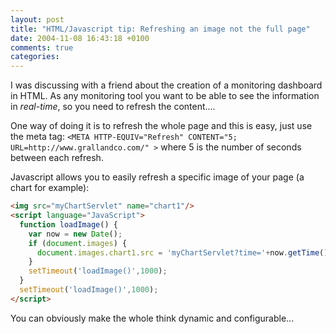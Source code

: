 ```yaml
---
layout: post
title: "HTML/Javascript tip: Refreshing an image not the full page"
date: 2004-11-08 16:43:18 +0100
comments: true
categories:
---
```


I was discussing with a friend about the creation of a monitoring dashboard in HTML. As any monitoring tool you want to be able to see the information in *real-time*, so you need to refresh the content....

One way of doing it is to refresh the whole page and this is easy, just use the meta tag:
`<META HTTP-EQUIV="Refresh" CONTENT="5; URL=http://www.grallandco.com/" >`
where 5 is the number of seconds between each refresh.

Javascript allows you to easily refresh a specific image of your page (a chart for example):

``` html
<img src="myChartServlet" name="chart1"/>
<script language="JavaScript">
  function loadImage() {
    var now = new Date();
    if (document.images) {
      document.images.chart1.src = 'myChartServlet?time='+now.getTime(); // add the time to avoid caching
    }
    setTimeout('loadImage()',1000);
  }
  setTimeout('loadImage()',1000);
</script>
```
You can obviously make the whole think dynamic and configurable...
